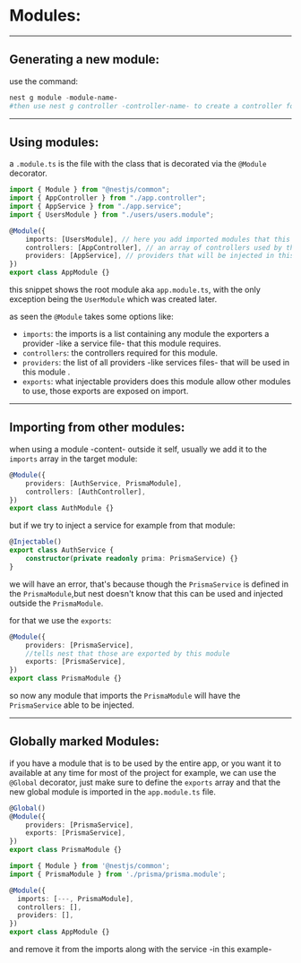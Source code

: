 <!-- @format -->

# Modules:

---

## Generating a new module:

use the command:

```powershell
nest g module -module-name-
#then use nest g controller -controller-name- to create a controller for the module
```

---

## Using modules:

a `.module.ts` is the file with the class that is decorated via the `@Module` decorator.

```typescript
import { Module } from "@nestjs/common";
import { AppController } from "./app.controller";
import { AppService } from "./app.service";
import { UsersModule } from "./users/users.module";

@Module({
	imports: [UsersModule], // here you add imported modules that this module requires
	controllers: [AppController], // an array of controllers used by this module
	providers: [AppService], // providers that will be injected in this module
})
export class AppModule {}
```

this snippet shows the root module aka `app.module.ts`, with the only exception being the `UserModule` which was created later.

as seen the `@Module` takes some options like:

- `imports`: the imports is a list containing any module the exporters a provider -like a service file- that this module requires.
- `controllers`: the controllers required for this module.
- `providers`: the list of all providers -like services files- that will be used in this module .
- `exports`: what injectable providers does this module allow other modules to use, those exports are exposed on import.

---

## Importing from other modules:

when using a module -content- outside it self, usually we add it to the `imports` array in the target module:

```typescript
@Module({
	providers: [AuthService, PrismaModule],
	controllers: [AuthController],
})
export class AuthModule {}
```

but if we try to inject a service for example from that module:

```typescript
@Injectable()
export class AuthService {
	constructor(private readonly prima: PrismaService) {}
}
```

we will have an error, that's because though the `PrismaService` is defined in the `PrismaModule`,but nest doesn't know that this can be used and injected outside the `PrismaModule`.

for that we use the `exports`:

```typescript
@Module({
	providers: [PrismaService],
	//tells nest that those are exported by this module
	exports: [PrismaService],
})
export class PrismaModule {}
```

so now any module that imports the `PrismaModule` will have the `PrismaService` able to be injected.

---

## Globally marked Modules:

if you have a module that is to be used by the entire app, or you want it to available at any time for most of the project for example, we can use the `@Global` decorator, just make sure to define the `exports` array and that the new global module is imported in the `app.module.ts` file.

```typescript
@Global()
@Module({
	providers: [PrismaService],
	exports: [PrismaService],
})
export class PrismaModule {}
```

```typescript
import { Module } from '@nestjs/common';
import { PrismaModule } from './prisma/prisma.module';

@Module({
  imports: [---, PrismaModule],
  controllers: [],
  providers: [],
})
export class AppModule {}
```

and remove it from the imports along with the service -in this example-

